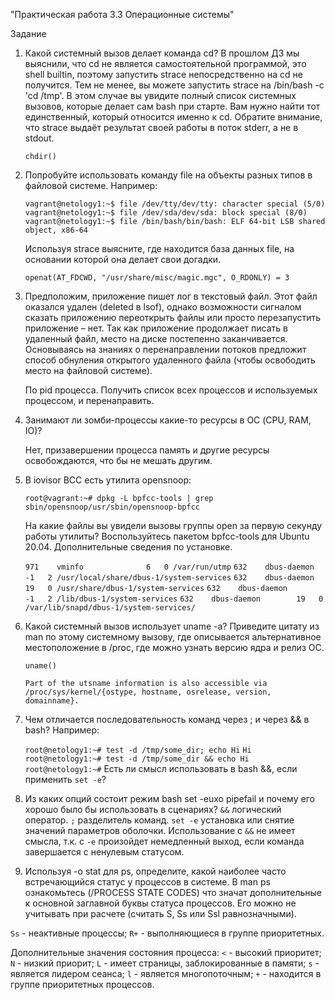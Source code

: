    "Практическая работа 3.3 Операционные системы"

   Задание
1. Какой системный вызов делает команда cd?
   В прошлом ДЗ мы выяснили, что cd не является самостоятельной программой, это shell builtin, поэтому запустить strace непосредственно на cd не получится. Тем не менее, вы можете запустить
   strace на /bin/bash -c 'cd /tmp'. В этом случае вы увидите полный список системных вызовов, которые делает сам bash при старте.
   Вам нужно найти тот единственный, который относится именно к cd. Обратите внимание, что strace выдаёт результат своей работы в поток stderr, а не в stdout.

    `chdir()`

2. Попробуйте использовать команду file на объекты разных типов в файловой системе. Например:

    `vagrant@netology1:~$ file /dev/tty/dev/tty: character special (5/0) vagrant@netology1:~$ file /dev/sda/dev/sda: block special (8/0) vagrant@netology1:~$ file /bin/bash/bin/bash: ELF 64-bit LSB shared object, x86-64`

   Используя strace выясните, где находится база данных file, на основании которой она делает свои догадки.

    `openat(AT_FDCWD, "/usr/share/misc/magic.mgc", O_RDONLY) = 3`

3. Предположим, приложение пишет лог в текстовый файл. Этот файл оказался удален (deleted в lsof), однако возможности сигналом сказать приложению переоткрыть файлы или просто перезапустить приложение – нет. Так как приложение продолжает писать в удаленный файл, место на диске постепенно заканчивается. Основываясь на знаниях о перенаправлении потоков предложит способ обнуления открытого удаленного файла (чтобы освободить место на файловой системе).
 
   По pid процесса. Получить список всех процессов и используемых процессом, и перенаправить. 

4. Занимают ли зомби-процессы какие-то ресурсы в ОС (CPU, RAM, IO)?
 
   Нет, призавершении процесса память и другие ресурсы освобождаются, что бы не мешать другим.

5. В iovisor BCC есть утилита opensnoop:

    `root@vagrant:~# dpkg -L bpfcc-tools | grep sbin/opensnoop/usr/sbin/opensnoop-bpfcc`

   На какие файлы вы увидели вызовы группы open за первую секунду работы утилиты? Воспользуйтесь пакетом bpfcc-tools для Ubuntu 20.04. Дополнительные сведения по установке.

    `971    vminfo              6   0 /var/run/utmp`
    `632    dbus-daemon        -1   2 /usr/local/share/dbus-1/system-services`
    `632    dbus-daemon        19   0 /usr/share/dbus-1/system-services`
    `632    dbus-daemon        -1   2 /lib/dbus-1/system-services`
    `632    dbus-daemon        19   0 /var/lib/snapd/dbus-1/system-services/`

6. Какой системный вызов использует uname -a? Приведите цитату из man по этому системному вызову, где описывается альтернативное местоположение в /proc, где можно узнать версию ядра и 
   релиз ОС.

    `uname()`

    `Part of the utsname information is also accessible via /proc/sys/kernel/{ostype, hostname, osrelease, version, domainname}.`

7. Чем отличается последовательность команд через ; и через && в bash? Например:

    `root@netology1:~# test -d /tmp/some_dir; echo Hi`
    `Hi`
    `root@netology1:~# test -d /tmp/some_dir && echo Hi`
    `root@netology1:~#`
   Есть ли смысл использовать в bash &&, если применить `set -e`?

8. Из каких опций состоит режим bash set -euxo pipefail и почему его хорошо было бы использовать в сценариях?
   `&&` логический оператор. 
   `;` разделитель команд.
   `set -e` установка или снятие значений параметров оболочки. Использование с `&&` не имеет смысла, т.к. с `-e` произойдет немедленный выход, если команда завершается с ненулевым
   статусом.
 
9. Используя -o stat для ps, определите, какой наиболее часто встречающийся статус у процессов в системе. 
   В man ps ознакомьтесь (/PROCESS STATE CODES) что значат дополнительные к основной заглавной буквы статуса процессов. 
   Его можно не учитывать при расчете (считать S, Ss или Ssl равнозначными).

  `Ss` - неактивные процессы;
  `R+` - выполняющиеся в группе приоритетных.

  Дополнительные значения состояния процесса:
  `<` - высокий приоритет;
  `N` - низкий приорит;
  `L` - имеет страницы, заблокированные в памяти;
  `s` - является лидером сеанса;
  `l` - является многопоточным;
  `+` - находится в группе приоритетных процессов.

